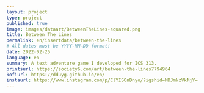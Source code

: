 ```yaml
---
layout: project
type: project
published: true
image: images/dataart/BetweenTheLines-squared.png
title: Between The Lines
permalink: en/insertdata/between-the-lines 
# All dates must be YYYY-MM-DD format!
date: 2022-02-25
language: en
summary: A text adventure game I developed for ICS 313.
printsurl: https://society6.com/art/between-the-lines7794964
kofiurl: https://dduyg.github.io/en/
instaurl: https://www.instagram.com/p/ClYISOnDnyo/?igshid=MDJmNzVkMjY=
---
```

